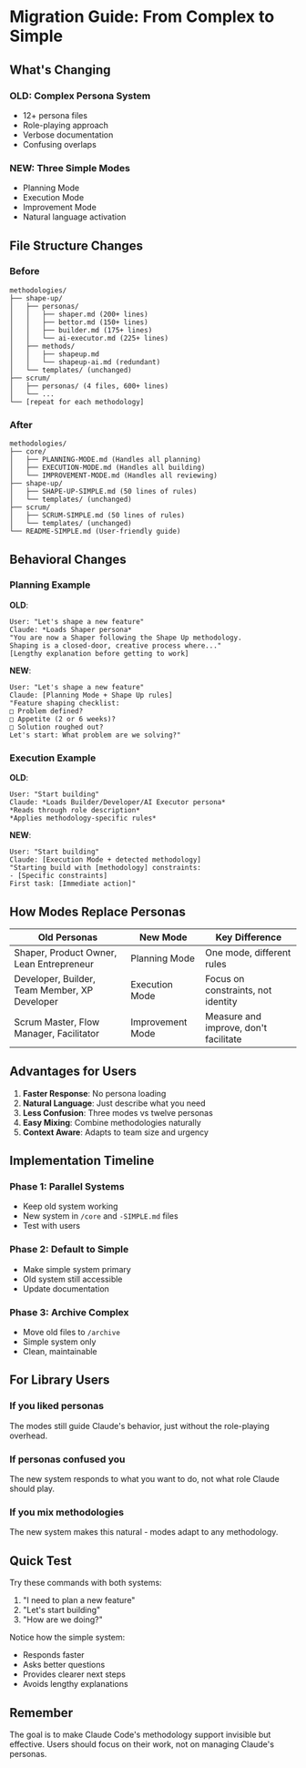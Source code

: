 # Migration Guide: From Complex to Simple

## What's Changing

### OLD: Complex Persona System

- 12+ persona files
- Role-playing approach
- Verbose documentation
- Confusing overlaps

### NEW: Three Simple Modes

- Planning Mode
- Execution Mode
- Improvement Mode
- Natural language activation

## File Structure Changes

### Before

```
methodologies/
├── shape-up/
│   ├── personas/
│   │   ├── shaper.md (200+ lines)
│   │   ├── bettor.md (150+ lines)
│   │   ├── builder.md (175+ lines)
│   │   └── ai-executor.md (225+ lines)
│   ├── methods/
│   │   ├── shapeup.md
│   │   └── shapeup-ai.md (redundant)
│   └── templates/ (unchanged)
├── scrum/
│   ├── personas/ (4 files, 600+ lines)
│   └── ...
└── [repeat for each methodology]
```

### After

```
methodologies/
├── core/
│   ├── PLANNING-MODE.md (Handles all planning)
│   ├── EXECUTION-MODE.md (Handles all building)
│   └── IMPROVEMENT-MODE.md (Handles all reviewing)
├── shape-up/
│   ├── SHAPE-UP-SIMPLE.md (50 lines of rules)
│   └── templates/ (unchanged)
├── scrum/
│   ├── SCRUM-SIMPLE.md (50 lines of rules)
│   └── templates/ (unchanged)
└── README-SIMPLE.md (User-friendly guide)
```

## Behavioral Changes

### Planning Example

**OLD**:

```
User: "Let's shape a new feature"
Claude: *Loads Shaper persona*
"You are now a Shaper following the Shape Up methodology.
Shaping is a closed-door, creative process where..."
[Lengthy explanation before getting to work]
```

**NEW**:

```
User: "Let's shape a new feature"
Claude: [Planning Mode + Shape Up rules]
"Feature shaping checklist:
□ Problem defined?
□ Appetite (2 or 6 weeks)?
□ Solution roughed out?
Let's start: What problem are we solving?"
```

### Execution Example

**OLD**:

```
User: "Start building"
Claude: *Loads Builder/Developer/AI Executor persona*
*Reads through role description*
*Applies methodology-specific rules*
```

**NEW**:

```
User: "Start building"
Claude: [Execution Mode + detected methodology]
"Starting build with [methodology] constraints:
- [Specific constraints]
First task: [Immediate action]"
```

## How Modes Replace Personas

| Old Personas                                  | New Mode         | Key Difference                        |
| --------------------------------------------- | ---------------- | ------------------------------------- |
| Shaper, Product Owner, Lean Entrepreneur      | Planning Mode    | One mode, different rules             |
| Developer, Builder, Team Member, XP Developer | Execution Mode   | Focus on constraints, not identity    |
| Scrum Master, Flow Manager, Facilitator       | Improvement Mode | Measure and improve, don't facilitate |

## Advantages for Users

1. **Faster Response**: No persona loading
2. **Natural Language**: Just describe what you need
3. **Less Confusion**: Three modes vs twelve personas
4. **Easy Mixing**: Combine methodologies naturally
5. **Context Aware**: Adapts to team size and urgency

## Implementation Timeline

### Phase 1: Parallel Systems

- Keep old system working
- New system in `/core` and `-SIMPLE.md` files
- Test with users

### Phase 2: Default to Simple

- Make simple system primary
- Old system still accessible
- Update documentation

### Phase 3: Archive Complex

- Move old files to `/archive`
- Simple system only
- Clean, maintainable

## For Library Users

### If you liked personas

The modes still guide Claude's behavior, just without the role-playing overhead.

### If personas confused you

The new system responds to what you want to do, not what role Claude should
play.

### If you mix methodologies

The new system makes this natural - modes adapt to any methodology.

## Quick Test

Try these commands with both systems:

1. "I need to plan a new feature"
2. "Let's start building"
3. "How are we doing?"

Notice how the simple system:

- Responds faster
- Asks better questions
- Provides clearer next steps
- Avoids lengthy explanations

## Remember

The goal is to make Claude Code's methodology support invisible but effective.
Users should focus on their work, not on managing Claude's personas.
